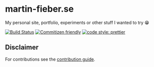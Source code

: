 # martin-fieber.se

My personal site, portfolio, experiments or other stuff I wanted to try 😁

[![Build Status][bsimg]][bsurl]
[![Commitizen friendly][cfimg]][cfurl]
[![code style: prettier][ptimg]][pturl]

## Disclaimer

For contributions see the [contribution guide](CONTRIBUTING.md).

[bsurl]: https://circleci.com/gh/MartinHelmut/martin-fieber.de/tree/main
[bsimg]: https://circleci.com/gh/MartinHelmut/martin-fieber.de/tree/main.svg?style=shield
[cfimg]: https://img.shields.io/badge/commitizen-friendly-brightgreen.svg
[cfurl]: http://commitizen.github.io/cz-cli/
[ptimg]: https://img.shields.io/badge/code_style-prettier-ff69b4.svg
[pturl]: https://github.com/prettier/prettier
